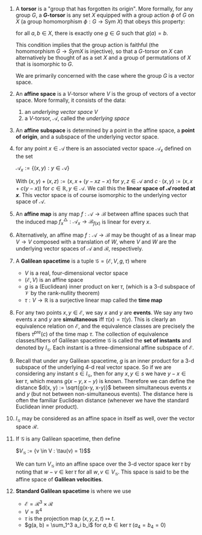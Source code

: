 1. A **torsor** is a "group that has forgotten its origin". More formally, for any group $G$, a **$G$-torsor** is any set $X$ equipped with a group action $\phi$ of $G$ on $X$ (a group homomorphism $\phi: G \to \text{Sym } X$) that obeys this property:

    for all $a, b \in X$, there is exactly one $g \in G$ such that $g(a) = b$.

    This condition implies that the group action is faithful (the homomorphism $G \to Sym X$ is injective), so that a $G$-torsor on $X$ can alternatively be thought of as a set $X$ and a group of permutations of $X$ that is isomorphic to $G$.

    We are primarily concerned with the case where the group $G$ is a vector space.

2. An **affine space** is a $V$-torsor where $V$ is the group of vectors of a vector space. More formally, it consists of the data:

     1. an *underlying vector space* $V$
     2. a $V$-torsor, $\mathcal{A}$, called the *underlying space*

3. An **affine subspace** is determined by a point in the affine space, a **point of origin**, and a subspace of the underlying vector space.

4. for any point $x \in \mathcal{A}$ there is an associated vector space $\mathcal{A}_x$ defined on the set 

    $\mathcal{A}_x := \{(x, y) : y \in \mathcal{A} \}$

    With $(x, y) + (x,z) := (x, x + (y-x  z-x)$ for $y, z \in \mathcal{A}$ and $c \cdot (x, y) := (x, x + c(y-x))$ for $c \in \mathbb{R}, y \in \mathcal{A}$. We call this the **linear space of $\mathcal{A}$ rooted at $x$**. This vector space is of course isomorphic to the underlying vector space of $\mathcal{A}$.

5. An **affine map** is any map $f: \mathcal{A} \to \mathcal{B}$ between affine spaces such that the induced map $f_x^{\triangle}: \mathcal{A}_x \to \mathcal{B}_{f(x)}$ is linear for every $x$.

6. Alternatively, an affine map $f: \mathcal{A} \to \mathcal{B}$ may be thought of as a linear map $V \to V$ composed with a translation of $W$, where $V$ and $W$ are the underlying vector spaces of $\mathcal{A}$ and $\mathcal{B}$, respectively.


7. A **Galilean spacetime** is a tuple $\mathcal{G} = (\mathcal{E}, V, g, \tau)$ where

     - $V$ is a real, four-dimensional vector space
     - $(\mathcal{E}, V)$ is an affine space
     - $g$ is a (Euclidean) inner product on $\ker \tau$, (which is a 3-d subspace of $\mathcal{V}$ by the rank-nullity theorem)
     - $\tau: V \to \mathbb{R}$ is a surjective linear map called the **time map**

8. For any two points $x, y \in \mathcal{E}$, we say $x$ and $y$ are **events**. We say any two events $x$ and $y$ are **simultaneous** iff $\tau(x) = \tau(y)$. This is clearly an equivalence relation on $\mathcal{E}$, and the equivalence classes are precisely the fibers $\tau^{pre}(c)$ of the time map $\tau$. The collection of equivalence classes/fibers of Galilean spacetime $\mathcal{G}$ is called the **set of instants** and denoted by $I_{\mathcal{G}}$. Each instant is a three-dimensional affine subspace of $\mathcal{E}$.

9. Recall that under any Galilean spacetime, $g$ is an inner product for a 3-d subspace of the underlying 4-d real vector space. So if we are considering any instant $s \in I_{\mathcal{G}}$, then for any $x, y \in s$ we have $y - x \in \ker \tau$, which means $g(x-y, x-y)$ is known. Therefore we can define the distance $d(x, y) := \sqrt{g(x-y, x-y)}$ between simultaneous events $x$ and $y$ (but not between non-simultaneous events). The distance here is often the familiar Euclidean distance (whenever we have the standard Euclidean inner product).


10. $I_{\mathcal{G}}$ may be considered as an affine space in itself as well, over the vector space $\mathcal{R}$.

11. If $\mathcal{G}$ is any Galilean spacetime, then define

    $$V_{\mathcal{G}}$ := \{v \in V : \tau(v) = 1\}$$

    We can turn $V_{\mathcal{G}}$ into an affine space over the 3-d vector space $\ker \tau$ by noting that $w - v \in \ker \tau$ for all $w, v \in V_{\mathcal{G}}$. This space is said to be the affine space of **Galilean velocities**.

12. **Standard Galilean spacetime** is where we use

     - $\mathcal{E} = \mathcal{R}^3 \times \mathcal{R}$
     - $V = \mathbb{R}^4$
     - $\tau$ is the projection map $(x,y,z,t) \mapsto t$.
     - $g(a, b) = \sum_1^3 a_i b_i$ for $a, b \in \ker \tau$ ($a_4 = b_4 = 0$)
